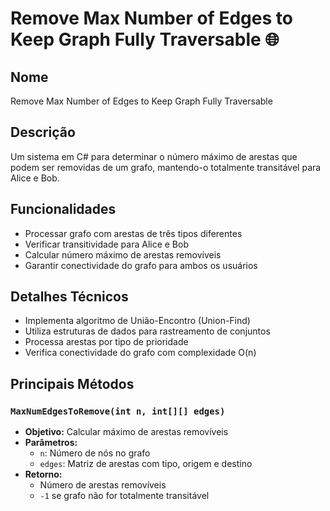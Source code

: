 # Remove Max Number of Edges to Keep Graph Fully Traversable 🌐

## Nome
Remove Max Number of Edges to Keep Graph Fully Traversable

## Descrição
Um sistema em C# para determinar o número máximo de arestas que podem ser removidas de um grafo, mantendo-o totalmente transitável para Alice e Bob.

## Funcionalidades
- Processar grafo com arestas de três tipos diferentes
- Verificar transitividade para Alice e Bob
- Calcular número máximo de arestas removíveis
- Garantir conectividade do grafo para ambos os usuários

## Detalhes Técnicos
- Implementa algoritmo de União-Encontro (Union-Find)
- Utiliza estruturas de dados para rastreamento de conjuntos
- Processa arestas por tipo de prioridade
- Verifica conectividade do grafo com complexidade O(n)

## Principais Métodos

### `MaxNumEdgesToRemove(int n, int[][] edges)`
- **Objetivo:** Calcular máximo de arestas removíveis
- **Parâmetros:**
    - `n`: Número de nós no grafo
    - `edges`: Matriz de arestas com tipo, origem e destino
- **Retorno:**
    - Número de arestas removíveis
    - `-1` se grafo não for totalmente transitável